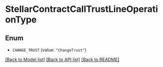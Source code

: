 # StellarContractCallTrustLineOperationType

## Enum


* `CHANGE_TRUST` (value: `"ChangeTrust"`)


[[Back to Model list]](../README.md#documentation-for-models) [[Back to API list]](../README.md#documentation-for-api-endpoints) [[Back to README]](../README.md)


